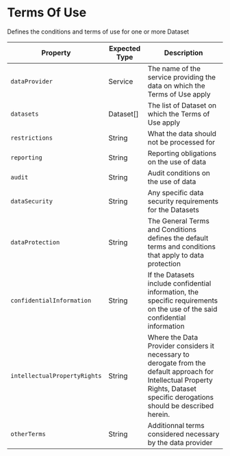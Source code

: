 # Terms Of Use

Defines the conditions and terms of use for one or more Dataset

Property | Expected Type | Description
---------|---------------|------------
`dataProvider` | Service | The name of the service providing the data on which the Terms of Use apply
`datasets` | Dataset[] | The list of Dataset on which the Terms of Use apply
`restrictions` | String | What the data should not be processed for
`reporting` | String | Reporting obligations on the use of data
`audit` | String | Audit conditions on the use of data
`dataSecurity` | String | Any specific data security requirements for the Datasets
`dataProtection` | String | The General Terms and Conditions defines the default terms and conditions that apply to data protection
`confidentialInformation` | String | If the Datasets include confidential information, the specific requirements on the use of the said confidential information
`intellectualPropertyRights` | String | Where the Data Provider considers it necessary to derogate from the default approach for Intellectual Property Rights, Dataset specific derogations should be described herein.
`otherTerms` | String | Additionnal terms considered necessary by the data provider